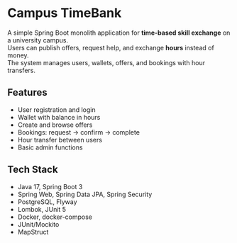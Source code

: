 # Campus TimeBank

A simple Spring Boot monolith application for **time-based skill exchange** on a university campus.  
Users can publish offers, request help, and exchange **hours** instead of money.  
The system manages users, wallets, offers, and bookings with hour transfers.

## Features
- User registration and login
- Wallet with balance in hours
- Create and browse offers
- Bookings: request → confirm → complete
- Hour transfer between users
- Basic admin functions

## Tech Stack
- Java 17, Spring Boot 3
- Spring Web, Spring Data JPA, Spring Security
- PostgreSQL, Flyway
- Lombok, JUnit 5
- Docker, docker-compose
- JUnit/Mockito
- MapStruct
